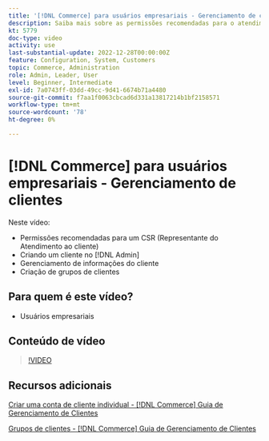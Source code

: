 ```yaml
---
title: '[!DNL Commerce] para usuários empresariais - Gerenciamento de clientes'
description: Saiba mais sobre as permissões recomendadas para o atendimento ao cliente, criação de um cliente no  [!DNL Admin], gerenciamento de informações do cliente e criação de grupos de clientes.
kt: 5779
doc-type: video
activity: use
last-substantial-update: 2022-12-28T00:00:00Z
feature: Configuration, System, Customers
topic: Commerce, Administration
role: Admin, Leader, User
level: Beginner, Intermediate
exl-id: 7a0743ff-03dd-49cc-9d41-6674b71a4480
source-git-commit: f7aa1f0063cbcad6d331a13817214b1bf2158571
workflow-type: tm+mt
source-wordcount: '78'
ht-degree: 0%

---
```


# [!DNL Commerce] para usuários empresariais - Gerenciamento de clientes

Neste vídeo:

- Permissões recomendadas para um CSR (Representante do Atendimento ao cliente)
- Criando um cliente no [!DNL Admin]
- Gerenciamento de informações do cliente
- Criação de grupos de clientes

## Para quem é este vídeo?

- Usuários empresariais

## Conteúdo de vídeo

>[!VIDEO](https://video.tv.adobe.com/v/330194?quality=12&learn=on&captions=por_br)

## Recursos adicionais

[Criar uma conta de cliente individual - [!DNL Commerce] Guia de Gerenciamento de Clientes](https://experienceleague.adobe.com/docs/commerce-admin/customers/customer-accounts/account-create.html?lang=pt-BR)

[Grupos de clientes - [!DNL Commerce] Guia de Gerenciamento de Clientes](https://experienceleague.adobe.com/docs/commerce-admin/customers/customers-menu/customer-groups.html?lang=pt-BR)
